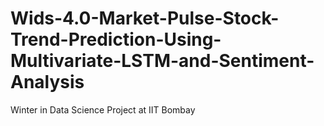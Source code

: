 # Wids-4.0-Market-Pulse-Stock-Trend-Prediction-Using-Multivariate-LSTM-and-Sentiment-Analysis

Winter in Data Science Project at IIT Bombay
